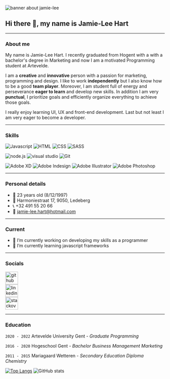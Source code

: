 ![banner about jamie-lee ](https://i.postimg.cc/1X76shjq/Banner-github.png)

## Hi there 👋, my name is Jamie-Lee Hart 
---

### About me 
My name is Jamie-Lee Hart. I recently graduated from Hogent with a with a bachelor's degree in Marketing and now I am a motivated Programming student at Artevelde.

I am a **creative** and **innovative** person with a passion for marketing, programming and design. I like to work **independently** but I also know how to be a good **team player**. Moreover, I am student full of energy and perseverance **eager to learn** and develop new skills. In addition I am very **punctual**, I prioritize goals and efficiently organize everything to achieve those goals.

I really enjoy learning UI, UX and front-end development. Last but not least I am very eager to become a developer.

---

### Skills


![Javascript](https://img.shields.io/badge/Code-JavaScript-informational?style=flat&logo=javascript&logoColor=white&color=orange) 
![HTML](https://img.shields.io/badge/Code-HTML5-informational?style=flat&logo=html5&logoColor=white&color=orange)
![CSS](https://img.shields.io/badge/Code-CSS3-informational?style=flat&logo=css3&logoColor=white&color=orange)
![SASS](https://img.shields.io/badge/Code-SASS-informational?style=flat&logo=Sass&logoColor=white&color=orange)

![node.js](https://img.shields.io/badge/Tools-Node-informational?style=flat&logo=Node.js&logoColor=white&color=blue) 
![visual studio](https://img.shields.io/badge/Editor-VisualStudioCode?style=flat&logo=visual-studio-code&logoColor=white&color=blue)
![Git](https://img.shields.io/badge/Tools-Git-informational?style=flat&logo=Git&logoColor=white&color=blue) 

![Adobe XD](https://img.shields.io/badge/Adobe-XD-informational?style=flat&logo=adobe-xd&logoColor=white&color=yellow) 
![Adobe Indesign](https://img.shields.io/badge/Adobe-Indesign-informational?style=flat&logo=adobe-indesign&logoColor=white&color=yellow) 
![Adobe Illustrator](https://img.shields.io/badge/Adobe-Illustrator-informational?style=flat&logo=adobe-illustrator&logoColor=white&color=yellow) 
![Adobe Photoshop](https://img.shields.io/badge/Adobe-Photoshop-informational?style=flat&logo=adobe-photoshop&logoColor=white&color=yellow) 

---

### Personal details

- :cake: 23 years old (8/12/1997)
- :house_with_garden: Harmoniestraat 17, 9050, Ledeberg
- :telephone_receiver: +32 491 55 20 66
- :email: jamie-lee.hart@hotmail.com

---

### Current 

- 🔭 I’m currently working on developing my skills as a programmer  
- 🌱 I’m currently learning javascript frameworks  

---

### Socials

[<img src='https://img.shields.io/badge/Github-informational?style=flat&logo=github&logoColor=black&color=white' alt='github' height='40'>](https://github.com/pgm-jamihart)  
[<img src='https://img.shields.io/badge/LinkedIn-informational?style=flat&logo=linkedin&logoColor=white&color=blue' alt='linkedin' height='40'>](https://www.linkedin.com/in/jamie-lee-hart-272b08100/)  
[<img src='https://img.shields.io/badge/Stack_Overflow-informational?style=flat&logo=stack-overflow&logoColor=white&color=orange' alt='stackoverflow' height='40'>](https://stackoverflow.com/users/15403327)   

---

### Education 

`2020 - 2022`
Artevelde University Gent - *Graduate Programming*

`2016 - 2020`
Hogeschool Gent - *Bachelor Business Management Marketing* 

`2011 - 2015`
Mariagaard Wetteren - *Secondary Education Diploma Chemistry*

[![Top Langs](https://github-readme-stats.vercel.app/api/top-langs/?username=pgm-jamihart)](https://github.com/anuraghazra/github-readme-stats) ![GitHub stats](https://github-readme-stats.vercel.app/api?username=pgm-jamihart&show_icons=true)   

